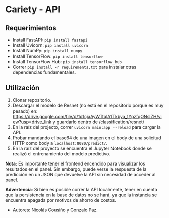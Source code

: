 # Cariety - API

## Requerimientos

* Install FastAPI: `pip install fastapi`
* Install Uvicorn: `pip install uvicorn`
* Install NumPy: `pip install numpy`
* Install TensorFlow: `pip install tensorflow`
* Install TensorFlow Hub: `pip install tensorflow_hub`
* Correr `pip install -r requirements.txt` para instalar otras dependencias fundamentales.

## Utilización

1. Clonar repositorio.
2. Descargar el modelo de Resnet (no está en el repositorio porque es muy pesado) en: https://drive.google.com/file/d/1d1cjaAyWTtqlA1Tkbya_1YpzfqONslZH/view?usp=drive_link y guardarlo dentro de /classification/resnet/
4. En la raíz del projecto, correr `uvicorn main:app --reload` para cargar la API.
5. Probar mandando el base64 de una imagen en el body de una solicitud HTTP como body a `localhost:8080/predict/`.
6. En la raíz del proyecto se encuentra el Jupyter Notebook donde se realizó el entrenamiento del modelo predictivo.

**Nota:** Es importante tener el frontend encendido para visualizar los resultados en el panel. Sin embargo, puede verse la respuesta de la predicción en un JSON que devuelve la API sin necesidad de acceder al panel.

**Advertencia**: Si bien es posible correr la API localmente, tener en cuenta que la persistencia en la base de datos no se hará, ya que la instancia se encuentra apagada por motivos de ahorro de costos.

* Autores: Nicolás Cousiño y Gonzalo Paz.
  

